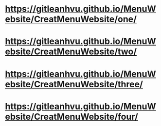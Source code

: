 # https://gitleanhvu.github.io/MenuWebsite/CreatMenuWebsite/one/
# https://gitleanhvu.github.io/MenuWebsite/CreatMenuWebsite/two/
# https://gitleanhvu.github.io/MenuWebsite/CreatMenuWebsite/three/
# https://gitleanhvu.github.io/MenuWebsite/CreatMenuWebsite/four/